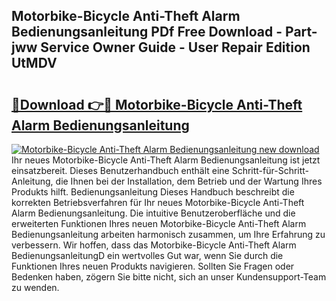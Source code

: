 ## Motorbike-Bicycle Anti-Theft Alarm Bedienungsanleitung PDf Free Download - Part-jww Service Owner Guide - User Repair Edition UtMDV

# <h2><a href="http://df662uy.blite.top/?on=Motorbike-Bicycle+Anti-Theft+Alarm+Bedienungsanleitung">🔗Download 👉🔴 Motorbike-Bicycle Anti-Theft Alarm Bedienungsanleitung</a></h2>

[![Motorbike-Bicycle Anti-Theft Alarm Bedienungsanleitung new download](https://i.imgur.com/lujVjoI.png)](http://df662uy.blite.top/?on=Motorbike-Bicycle+Anti-Theft+Alarm+Bedienungsanleitung)
Ihr neues Motorbike-Bicycle Anti-Theft Alarm Bedienungsanleitung ist jetzt einsatzbereit. Dieses Benutzerhandbuch enthält eine Schritt-für-Schritt-Anleitung, die Ihnen bei der Installation, dem Betrieb und der Wartung Ihres Produkts hilft. Bedienungsanleitung Dieses Handbuch beschreibt die korrekten Betriebsverfahren für Ihr neues Motorbike-Bicycle Anti-Theft Alarm Bedienungsanleitung. Die intuitive Benutzeroberfläche und die erweiterten Funktionen Ihres neuen Motorbike-Bicycle Anti-Theft Alarm Bedienungsanleitung arbeiten harmonisch zusammen, um Ihre Erfahrung zu verbessern. Wir hoffen, dass das Motorbike-Bicycle Anti-Theft Alarm BedienungsanleitungD ein wertvolles Gut war, wenn Sie durch die Funktionen Ihres neuen Produkts navigieren. Sollten Sie Fragen oder Bedenken haben, zögern Sie bitte nicht, sich an unser Kundensupport-Team zu wenden.
